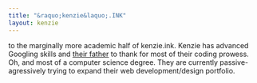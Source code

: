 ```yaml
---
title: "&raquo;kenzie&laquo;.INK"
layout: kenzie
---
```

<p>to the marginally more academic half of kenzie.ink. Kenzie has advanced Googling skills and <a href="https://twitter.com/calvinb" target="_blank">their father</a> to thank for most of their coding prowess. Oh, and most of a computer science degree. They are currently passive-agressively trying to expand their web development/design portfolio.</p>